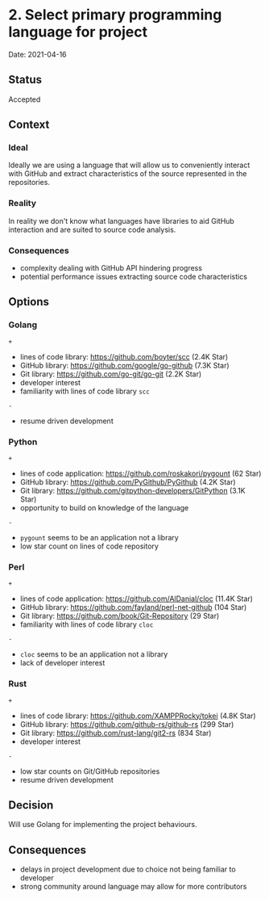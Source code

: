 # 2. Select primary programming language for project

Date: 2021-04-16

## Status

Accepted

## Context

### Ideal

Ideally we are using a language that will allow us to conveniently interact with GitHub and extract characteristics of the source represented in the repositories.

### Reality

In reality we don't know what languages have libraries to aid GitHub interaction and are suited to source code analysis.

### Consequences

* complexity dealing with GitHub API hindering progress
* potential performance issues extracting source code characteristics

## Options

### Golang

`+`

* lines of code library: https://github.com/boyter/scc (2.4K Star)
* GitHub library: https://github.com/google/go-github (7.3K Star)
* Git library: https://github.com/go-git/go-git (2.2K Star)
* developer interest
* familiarity with lines of code library `scc`

`-`

* resume driven development

### Python

`+`

* lines of code application: https://github.com/roskakori/pygount (62 Star)
* GitHub library: https://github.com/PyGithub/PyGithub (4.2K Star)
* Git library: https://github.com/gitpython-developers/GitPython (3.1K Star)
* opportunity to build on knowledge of the language

`-`

* `pygount` seems to be an application not a library
* low star count on lines of code repository

### Perl

`+`

* lines of code application: https://github.com/AlDanial/cloc (11.4K Star)
* GitHub library: https://github.com/fayland/perl-net-github (104 Star)
* Git library: https://github.com/book/Git-Repository (29 Star)
* familiarity with lines of code library `cloc`

`-`

* `cloc` seems to be an application not a library
* lack of developer interest

### Rust

`+`

* lines of code library: https://github.com/XAMPPRocky/tokei (4.8K Star)
* GitHub library: https://github.com/github-rs/github-rs (299 Star)
* Git library: https://github.com/rust-lang/git2-rs (834 Star)
* developer interest

`-`

* low star counts on Git/GitHub repositories
* resume driven development

## Decision

Will use Golang for implementing the project behaviours.

## Consequences

* delays in project development due to choice not being familiar to developer
* strong community around language may allow for more contributors
